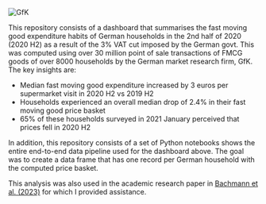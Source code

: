 ![GfK](https://github.com/satyajitdutt-data/Consumer-spending-price-change-data-analysis/assets/144555009/df358bd1-c148-45e8-ba29-132202a63da7)

This repository consists of a dashboard that summarises the fast moving good expenditure habits of German households in the 2nd half of 2020 (2020 H2) as a result of the 3% VAT cut imposed by the German govt. This was computed using over 30 million point of sale transactions of FMCG goods of over 8000 households by the German market research firm, GfK. The key insights are: 
- Median fast moving good expenditure increased by 3 euros per supermarket visit in 2020 H2 vs 2019 H2 
- Households experienced an overall median drop of 2.4% in their fast moving good price basket
- 65% of these households surveyed in 2021 January perceived that prices fell in 2020 H2 

In addition, this repository consists of a set of Python notebooks shows the entire end-to-end data pipeline used for the dashboard above. The goal was to create a data frame that has one record per German household with the computed price basket. 

This analysis was also used in the academic research paper in [Bachmann et al. (2023)](https://bfi.uchicago.edu/insight/research-summary/a-temporary-vat-cut-as-unconventional-fiscal-policy/) for which I provided assistance.
